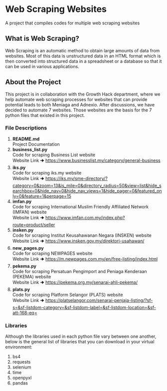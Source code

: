 # Web Scraping Websites
A project that compiles codes for multiple web scraping websites

## What is Web Scraping?

Web Scraping is an automatic method to obtain large amounts of data from websites. Most of this data is unstructured data in an HTML format which is then converted into structured data in a spreadsheet or a database so that it can be used in various applications.

## About the Project

This project is in collaboration with the Growth Hack department, where we help automate web scraping processes for websites that can provide potential leads to both Meniaga and Adnexio. After discussions, we have decided to automate 7 websites. Those websites are the basis for the 7 python files that existed in this project.

### File Descriptions

1. **README.md** <br>
   Project Documentation
2. **business_list.py** <br>
   Code for scraping Business List website <br>
   Website Link 🠊 https://www.businesslist.my/category/general-business
3. **iks.py** <br>
   Code for scraping iks.my website <br>
   Website Link 🠊 https://iks.my/sme-directory/?category=0&zoom=13&is_mile=0&directory_radius=50&view=list&hide_searchbox=0&hide_nav=0&hide_nav_views=1&hide_pager=0&featured_only=0&feature=1&perpage=15
4. **imfan.py** <br>
   Code for scraping International Muslim Friendly Affiliated Network (IMFAN) website <br>
   Website Link 🠊 https://www.imfan.com.my/index.php?route=product/seller
5. **insken.py** <br>
   Code for scraping Institut Keusahawanan Negara (INSKEN) website <br>
   Website Link 🠊 https://www.insken.gov.my/direktori-usahawan/
6. **new_pages.py** <br>
   Code for scraping NEWPAGES website <br>
   Website Link 🠊 https://m.newpages.com.my/en/free-listing/index.html
7. **pekema.py** <br>
   Code for scraping Persatuan Pengimport and Peniaga Kenderaan (PEKEMA) website <br>
   Website Link 🠊 https://pekema.org.my/senarai-ahli-pekema/
8. **plats.py** <br>
   Code for scraping Platform Selangor (PLATS) website <br>
   Website Link 🠊 https://platselangor.com/senarai-penjaja-listing/?sf-s=&sf-listdom-category=&sf-listdom-label=&sf-listdom-location=&sf-att-168-eq=
   
### Libraries

Although the libraries used in each python file vary between one another, below is the general list of libraries that you can download in your virtual environment:

1. bs4
2. requests
3. selenium
4. time
5. openpyxl
6. pandas





